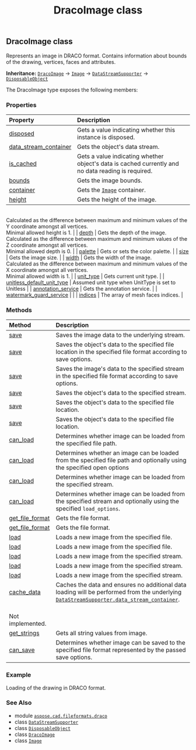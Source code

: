 ﻿---
title: DracoImage class
second_title: Aspose.CAD for Python via .NET API References
description: 
type: docs
weight: 10
url: /python-net/aspose.cad.fileformats.draco/dracoimage/
is_root: false
---

## DracoImage class

Represents an image in DRACO format. 
Contains information about bounds of the drawing, vertices, faces and attributes.



**Inheritance:** [`DracoImage`](/cad/python-net/aspose.cad.fileformats.draco/dracoimage) → 
[`Image`](/cad/python-net/aspose.cad/image) → 
[`DataStreamSupporter`](/cad/python-net/aspose.cad/datastreamsupporter) → 
[`DisposableObject`](/cad/python-net/aspose.cad/disposableobject)



The DracoImage type exposes the following members:

### Properties
| Property | Description |
| :- | :- |
| [disposed](/cad/python-net/aspose.cad.fileformats.draco/dracoimage/disposed) | Gets a value indicating whether this instance is disposed. |
| [data_stream_container](/cad/python-net/aspose.cad.fileformats.draco/dracoimage/data_stream_container) | Gets the object's data stream. |
| [is_cached](/cad/python-net/aspose.cad.fileformats.draco/dracoimage/is_cached) | Gets a value indicating whether object's data is cached currently and no data reading is required. |
| [bounds](/cad/python-net/aspose.cad.fileformats.draco/dracoimage/bounds) | Gets the image bounds. |
| [container](/cad/python-net/aspose.cad.fileformats.draco/dracoimage/container) | Gets the [`Image`](/cad/python-net/aspose.cad/image) container. |
| [height](/cad/python-net/aspose.cad.fileformats.draco/dracoimage/height) | Gets the height of the image.<br/>Calculated as the difference between maximum and minimum values of the Y coordinate amongst all vertices.<br/>Minimal allowed height is 1. |
| [depth](/cad/python-net/aspose.cad.fileformats.draco/dracoimage/depth) | Gets the depth of the image.<br/>Calculated as the difference between maximum and minimum values of the Z coordinate amongst all vertices.<br/>Minimal allowed depth is 0. |
| [palette](/cad/python-net/aspose.cad.fileformats.draco/dracoimage/palette) | Gets or sets the color palette. |
| [size](/cad/python-net/aspose.cad.fileformats.draco/dracoimage/size) | Gets the image size. |
| [width](/cad/python-net/aspose.cad.fileformats.draco/dracoimage/width) | Gets the width of the image.<br/>Calculated as the difference between maximum and minimum values of the X coordinate amongst all vertices.<br/>Minimal allowed width is 1. |
| [unit_type](/cad/python-net/aspose.cad.fileformats.draco/dracoimage/unit_type) | Gets current unit type. |
| [unitless_default_unit_type](/cad/python-net/aspose.cad.fileformats.draco/dracoimage/unitless_default_unit_type) | Assumed unit type when UnitType is set to Unitless |
| [annotation_service](/cad/python-net/aspose.cad.fileformats.draco/dracoimage/annotation_service) | Gets the annotation service. |
| [watermark_guard_service](/cad/python-net/aspose.cad.fileformats.draco/dracoimage/watermark_guard_service) |  |
| [indices](/cad/python-net/aspose.cad.fileformats.draco/dracoimage/indices) | The array of mesh faces indices. |


### Methods
| Method | Description |
| :- | :- |
| [save](/cad/python-net/aspose.cad.fileformats.draco/dracoimage/save/#) | Saves the image data to the underlying stream. |
| [save](/cad/python-net/aspose.cad.fileformats.draco/dracoimage/save/#str-aspose.cad.imageoptions.ImageOptionsBase) | Saves the object's data to the specified file location in the specified file format according to save options. |
| [save](/cad/python-net/aspose.cad.fileformats.draco/dracoimage/save/#io.RawIOBase-aspose.cad.imageoptions.ImageOptionsBase) | Saves the image's data to the specified stream in the specified file format according to save options. |
| [save](/cad/python-net/aspose.cad.fileformats.draco/dracoimage/save/#io.RawIOBase) | Saves the object's data to the specified stream. |
| [save](/cad/python-net/aspose.cad.fileformats.draco/dracoimage/save/#str) | Saves the object's data to the specified file location. |
| [save](/cad/python-net/aspose.cad.fileformats.draco/dracoimage/save/#str-bool) | Saves the object's data to the specified file location. |
| [can_load](/cad/python-net/aspose.cad.fileformats.draco/dracoimage/can_load/#str) | Determines whether image can be loaded from the specified file path. |
| [can_load](/cad/python-net/aspose.cad.fileformats.draco/dracoimage/can_load/#str-aspose.cad.LoadOptions) | Determines whether an image can be loaded from the specified file path and optionally using the specified open options |
| [can_load](/cad/python-net/aspose.cad.fileformats.draco/dracoimage/can_load/#io.RawIOBase) | Determines whether image can be loaded from the specified stream. |
| [can_load](/cad/python-net/aspose.cad.fileformats.draco/dracoimage/can_load/#io.RawIOBase-aspose.cad.LoadOptions) | Determines whether image can be loaded from the specified stream and optionally using the specified `load_options`. |
| [get_file_format](/cad/python-net/aspose.cad.fileformats.draco/dracoimage/get_file_format/#str) | Gets the file format. |
| [get_file_format](/cad/python-net/aspose.cad.fileformats.draco/dracoimage/get_file_format/#io.RawIOBase) | Gets the file format. |
| [load](/cad/python-net/aspose.cad.fileformats.draco/dracoimage/load/#str-aspose.cad.LoadOptions) | Loads a new image from the specified file. |
| [load](/cad/python-net/aspose.cad.fileformats.draco/dracoimage/load/#str) | Loads a new image from the specified file. |
| [load](/cad/python-net/aspose.cad.fileformats.draco/dracoimage/load/#io.RawIOBase-aspose.cad.LoadOptions) | Loads a new image from the specified stream. |
| [load](/cad/python-net/aspose.cad.fileformats.draco/dracoimage/load/#io.RawIOBase-str-aspose.cad.LoadOptions) | Loads a new image from the specified stream. |
| [load](/cad/python-net/aspose.cad.fileformats.draco/dracoimage/load/#io.RawIOBase) | Loads a new image from the specified stream. |
| [cache_data](/cad/python-net/aspose.cad.fileformats.draco/dracoimage/cache_data/#) | Caches the data and ensures no additional data loading will be performed from the underlying [`DataStreamSupporter.data_stream_container`](/cad/python-net/aspose.cad/datastreamsupporter#data_stream_container).<br/>Not implemented. |
| [get_strings](/cad/python-net/aspose.cad.fileformats.draco/dracoimage/get_strings/#) | Gets all string values from image. |
| [can_save](/cad/python-net/aspose.cad.fileformats.draco/dracoimage/can_save/#aspose.cad.imageoptions.ImageOptionsBase) | Determines whether image can be saved to the specified file format represented by the passed save options. |



### Example 


Loading of the drawing in DRACO format.

### See Also
* module [`aspose.cad.fileformats.draco`](..)
* class [`DataStreamSupporter`](/cad/python-net/aspose.cad/datastreamsupporter)
* class [`DisposableObject`](/cad/python-net/aspose.cad/disposableobject)
* class [`DracoImage`](/cad/python-net/aspose.cad.fileformats.draco/dracoimage)
* class [`Image`](/cad/python-net/aspose.cad/image)
